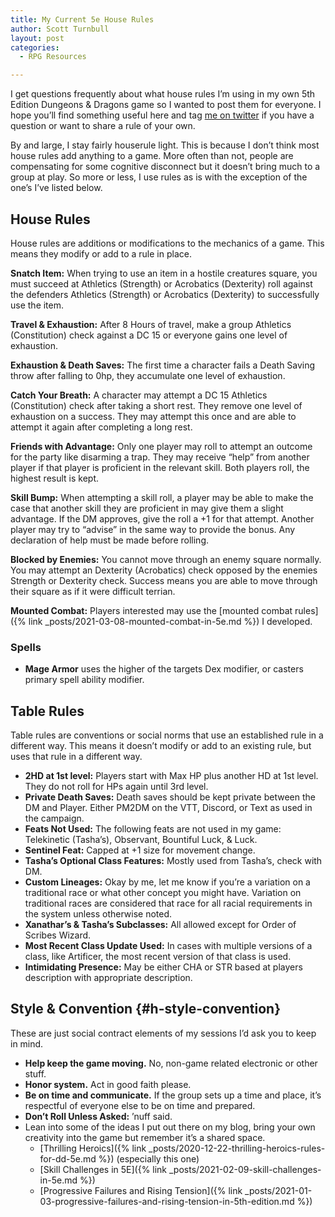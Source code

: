 ```yaml
---
title: My Current 5e House Rules
author: Scott Turnbull
layout: post
categories:
  - RPG Resources

---
```

I get questions frequently about what house rules I&#8217;m using in my own 5th Edition Dungeons & Dragons game so I wanted to post them for everyone. I hope you&#8217;ll find something useful here and tag <a href="https://www.twitter.com/optionalrule" target="_blank" rel="noreferrer noopener">me on twitter</a> if you have a question or want to share a rule of your own.  
  
By and large, I stay fairly houserule light. This is because I don&#8217;t think most house rules add anything to a game. More often than not, people are compensating for some cognitive disconnect but it doesn&#8217;t bring much to a group at play. So more or less, I use rules as is with the exception of the one&#8217;s I&#8217;ve listed below.

## House Rules

House rules are additions or modifications to the mechanics of a game. This means they modify or add to a rule in place. 

**Snatch Item:** When trying to use an item in a hostile creatures square, you must succeed at Athletics (Strength) or Acrobatics (Dexterity) roll against the defenders Athletics (Strength) or Acrobatics (Dexterity) to successfully use the item.

**Travel & Exhaustion:** After 8 Hours of travel, make a group Athletics (Constitution) check against a DC 15 or everyone gains one level of exhaustion.

**Exhaustion & Death Saves:** The first time a character fails a Death Saving throw after falling to 0hp, they accumulate one level of exhaustion.

**Catch Your Breath:** A character may attempt a DC 15 Athletics (Constitution) check after taking a short rest. They remove one level of exhaustion on a success. They may attempt this once and are able to attempt it again after completing a long rest.

**Friends with Advantage:** Only one player may roll to attempt an outcome for the party like disarming a trap. They may receive &#8220;help&#8221; from another player if that player is proficient in the relevant skill. Both players roll, the highest result is kept.

**Skill Bump:** When attempting a skill roll, a player may be able to make the case that another skill they are proficient in may give them a slight advantage. If the DM approves, give the roll a +1 for that attempt. Another player may try to &#8220;advise&#8221; in the same way to provide the bonus. Any declaration of help must be made before rolling.

**Blocked by Enemies:** You cannot move through an enemy square normally. You may attempt an Dexterity (Acrobatics) check opposed by the enemies Strength or Dexterity check. Success means you are able to move through their square as if it were difficult terrian. 

**Mounted Combat:** Players interested may use the [mounted combat rules]({% link _posts/2021-03-08-mounted-combat-in-5e.md %}) I developed. 

### **Spells**

  * **Mage Armor** uses the higher of the targets Dex modifier, or casters primary spell ability modifier.

## Table Rules

Table rules are conventions or social norms that use an established rule in a different way. This means it doesn&#8217;t modify or add to an existing rule, but uses that rule in a different way.

  * **2HD at 1st level:** Players start with Max HP plus another HD at 1st level. They do not roll for HPs again until 3rd level.
  * **Private Death Saves:** Death saves should be kept private between the DM and Player. Either PM2DM on the VTT, Discord, or Text as used in the campaign.
  * **Feats Not Used:** The following feats are not used in my game: Telekinetic (Tasha&#8217;s), Observant, Bountiful Luck, & Luck.
  * **Sentinel Feat:** Capped at +1 size for movement change.
  * **Tasha&#8217;s Optional Class Features:** Mostly used from Tasha&#8217;s, check with DM.
  * **Custom Lineages:** Okay by me, let me know if you&#8217;re a variation on a traditional race or what other concept you might have. Variation on traditional races are considered that race for all racial requirements in the system unless otherwise noted.
  * **Xanathar&#8217;s & Tasha&#8217;s Subclasses:** All allowed except for Order of Scribes Wizard.
  * **Most Recent Class Update Used:** In cases with multiple versions of a class, like Artificer, the most recent version of that class is used.
  * **Intimidating Presence:** May be either CHA or STR based at players description with appropriate description.

## Style & Convention {#h-style-convention}

These are just social contract elements of my sessions I&#8217;d ask you to keep in mind.

  * **Help keep the game moving.** No, non-game related electronic or other stuff.
  * **Honor system.** Act in good faith please.
  * **Be on time and communicate.** If the group sets up a time and place, it&#8217;s respectful of everyone else to be on time and prepared.
  * **Don&#8217;t Roll Unless Asked:** &#8217;nuff said.
  * Lean into some of the ideas I put out there on my blog, bring your own creativity into the game but remember it&#8217;s a shared space.
      * [Thrilling Heroics]({% link _posts/2020-12-22-thrilling-heroics-rules-for-dd-5e.md %}) (especially this one)
      * [Skill Challenges in 5E]({% link _posts/2021-02-09-skill-challenges-in-5e.md %})
      * [Progressive Failures and Rising Tension]({% link _posts/2021-01-03-progressive-failures-and-rising-tension-in-5th-edition.md %})
